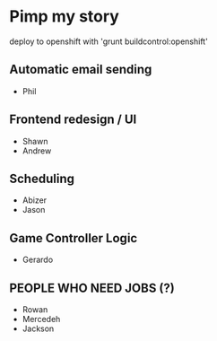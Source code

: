 # Pimp my story

deploy to openshift with 'grunt buildcontrol:openshift'


## Automatic email sending
- Phil

## Frontend redesign / UI
- Shawn
- Andrew

## Scheduling
- Abizer
- Jason

## Game Controller Logic
- Gerardo

## PEOPLE WHO NEED JOBS (?)
- Rowan
- Mercedeh
- Jackson
